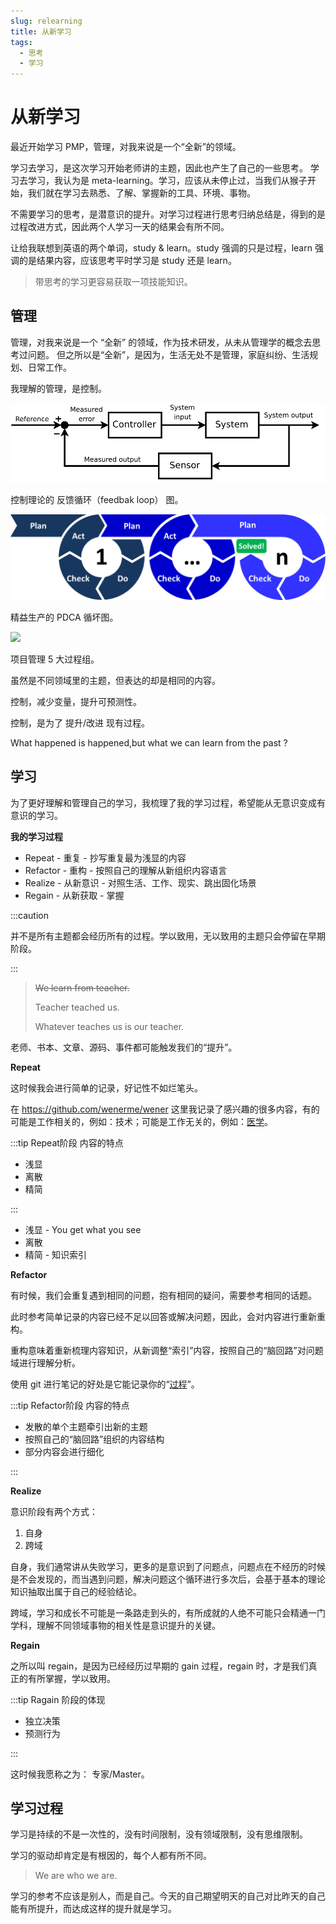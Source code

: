 ```yaml
---
slug: relearning
title: 从新学习
tags:
  - 思考
  - 学习
---
```


# 从新学习

最近开始学习 PMP，管理，对我来说是一个“全新”的领域。

<!-- more -->

学习去学习，是这次学习开始老师讲的主题，因此也产生了自己的一些思考。
学习去学习，我认为是 meta-learning。学习，应该从未停止过，当我们从猴子开始，我们就在学习去熟悉、了解、掌握新的工具、环境、事物。

不需要学习的思考，是潜意识的提升。对学习过程进行思考归纳总结是，得到的是过程改进方式，因此两个人学习一天的结果会有所不同。

让给我联想到英语的两个单词，study & learn。study 强调的只是过程，learn 强调的是结果内容，应该思考平时学习是 study 还是 learn。

> 带思考的学习更容易获取一项技能知识。

## 管理

管理，对我来说是一个 “全新” 的领域，作为技术研发，从未从管理学的概念去思考过问题。
但之所以是“全新”，是因为，生活无处不是管理，家庭纠纷、生活规划、日常工作。

我理解的管理，是控制。

![](./feedback-loop.svg)

控制理论的 反馈循环（feedbak loop） 图。

![](./PDCA-Multi-Loop.png)

精益生产的 PDCA 循坏图。

![](https://kroki.io/plantuml/svg/eNpljrFKBDEQhvt5iqkF5fZQ7AQtfAGvOyxCdm43bDIJySyH1hYqIip2VlZrp5Wlb7PnPYZ7rhwBq498f_iS1BgOKiqHzrPXdfSOUGJLkLZLVNwkCjidZLIMBouD3KgY_XJWG90wpYSTvcNsDEo3qqKZEUvH1lTsiAUtLSS71CbSKtGJjyXFvLSfP0wL1Vo59Sxn5pKwmOZfJS2KK_uvUQDUpiQkF-RiaCQdTRDjGWC-c467R9g_vPe3bwh_HMy6u-qvn2DERqxuuvXrHYz4Fc-f_ccXjNiIoQXbfTh_vzyu7jsYkTV_AJjNmHw=)

项目管理 5 大过程组。

虽然是不同领域里的主题，但表达的却是相同的内容。

控制，减少变量，提升可预测性。

控制，是为了 提升/改进 现有过程。

What happened is happened,but what we can learn from the past ?

## 学习

为了更好理解和管理自己的学习，我梳理了我的学习过程，希望能从无意识变成有意识的学习。

**我的学习过程**

- Repeat - 重复 - 抄写重复最为浅显的内容
- Refactor - 重构 - 按照自己的理解从新组织内容语言
- Realize - 从新意识 - 对照生活、工作、现实、跳出固化场景
- Regain - 从新获取 - 掌握

:::caution

并不是所有主题都会经历所有的过程。学以致用，无以致用的主题只会停留在早期阶段。

:::

> ~~We learn from teacher.~~
>
> Teacher teached us.
>
> Whatever teaches us is our teacher.

老师、书本、文章、源码、事件都可能触发我们的“提升”。

**Repeat**

这时候我会进行简单的记录，好记性不如烂笔头。

在 https://github.com/wenerme/wener 这里我记录了感兴趣的很多内容，有的可能是工作相关的，例如：技术；可能是工作无关的，例如：[医学]。

:::tip Repeat阶段 内容的特点

- 浅显
- 离散
- 精简

:::

- 浅显 - You get what you see
- 离散
- 精简 - 知识索引


[医学]: https://github.com/wenerme/wener/blob/958471ae9d9e2399e3c901f68380cea3c3154e82/notes/healthcare/disease/rheumatoid-arthritis.md

**Refactor**

有时候，我们会重复遇到相同的问题，抱有相同的疑问，需要参考相同的话题。

此时参考简单记录的内容已经不足以回答或解决问题，因此，会对内容进行重新重构。

重构意味着重新梳理内容知识，从新调整“索引”内容，按照自己的“脑回路”对问题域进行理解分析。

使用 git 进行笔记的好处是它能记录你的“[过程]”。

[过程]: https://github.com/wenerme/wener/commits/master/notes/devops/kubernetes

:::tip Refactor阶段 内容的特点

- 发散的单个主题牵引出新的主题
- 按照自己的“脑回路”组织的内容结构
- 部分内容会进行细化

:::

**Realize**

意识阶段有两个方式：

1. 自身
2. 跨域

自身，我们通常讲从失败学习，更多的是意识到了问题点，问题点在不经历的时候是不会发现的，而当遇到问题，解决问题这个循环进行多次后，会基于基本的理论知识抽取出属于自己的经验结论。

跨域，学习和成长不可能是一条路走到头的，有所成就的人绝不可能只会精通一门学科，理解不同领域事物的相关性是意识提升的关键。

**Regain**

之所以叫 regain，是因为已经经历过早期的 gain 过程，regain 时，才是我们真正的有所掌握，学以致用。

:::tip Ragain 阶段的体现

- 独立决策
- 预测行为

:::

这时候我愿称之为： 专家/Master。


## 学习过程

学习是持续的不是一次性的，没有时间限制，没有领域限制，没有思维限制。

学习的驱动却肯定是有根因的，每个人都有所不同。

> We are who we are.

学习的参考不应该是别人，而是自己。今天的自己期望明天的自己对比昨天的自己能有所提升，而达成这样的提升就是学习。

